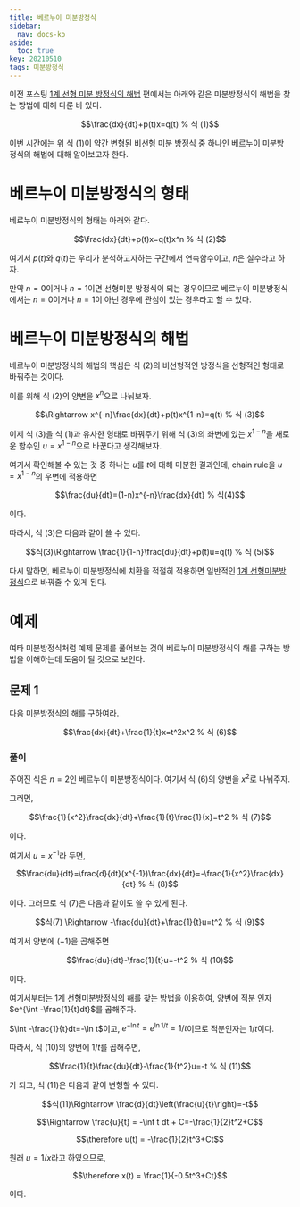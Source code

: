 ```yaml
---
title: 베르누이 미분방정식
sidebar:
  nav: docs-ko
aside:
  toc: true
key: 20210510
tags: 미분방정식
---
```


이전 포스팅 [1계 선형 미분 방정식의 해법](https://angeloyeo.github.io/2021/05/08/first_order_linear_equations.html) 편에서는 아래와 같은 미분방정식의 해법을 찾는 방법에 대해 다룬 바 있다.

$$\frac{dx}{dt}+p(t)x=q(t) % 식 (1)$$

이번 시간에는 위 식 (1)이 약간 변형된 비선형 미분 방정식 중 하나인 베르누이 미분방정식의 해법에 대해 알아보고자 한다.

# 베르누이 미분방정식의 형태

베르누이 미분방정식의 형태는 아래와 같다.

$$\frac{dx}{dt}+p(t)x=q(t)x^n % 식 (2)$$

여기서 $p(t)$와 $q(t)$는 우리가 분석하고자하는 구간에서 연속함수이고, $n$은 실수라고 하자.

만약 $n=0$이거나 $n=1$이면 선형미분 방정식이 되는 경우이므로 베르누이 미분방정식에서는 $n=0$이거나 $n=1$이 아닌 경우에 관심이 있는 경우라고 할 수 있다.

# 베르누이 미분방정식의 해법

베르누이 미분방정식의 해법의 핵심은 식 (2)의 비선형적인 방정식을 선형적인 형태로 바꿔주는 것이다.

이를 위해 식 (2)의 양변을 $x^n$으로 나눠보자.

$$\Rightarrow x^{-n}\frac{dx}{dt}+p(t)x^{1-n}=q(t) % 식 (3)$$

이제 식 (3)을 식 (1)과 유사한 형태로 바꿔주기 위해 식 (3)의 좌변에 있는 $x^{1-n}$을 새로운 함수인 $u=x^{1-n}$으로 바꾼다고 생각해보자.

여기서 확인해볼 수 있는 것 중 하나는 $u$를 $t$에 대해 미분한 결과인데, chain rule을 $u=x^{1-n}$의 우변에 적용하면

$$\frac{du}{dt}=(1-n)x^{-n}\frac{dx}{dt} % 식(4)$$

이다.

따라서, 식 (3)은 다음과 같이 쓸 수 있다.

$$식(3)\Rightarrow \frac{1}{1-n}\frac{du}{dt}+p(t)u=q(t) % 식 (5)$$

다시 말하면, 베르누이 미분방정식에 치환을 적절히 적용하면 일반적인 [1계 선형미분방정식](https://angeloyeo.github.io/2021/05/08/first_order_linear_equations.html)으로 바꿔줄 수 있게 된다.

# 예제

여타 미분방정식처럼 예제 문제를 풀어보는 것이 베르누이 미분방정식의 해를 구하는 방법을 이해하는데 도움이 될 것으로 보인다.

## 문제 1

다음 미분방정식의 해를 구하여라.

$$\frac{dx}{dt}+\frac{1}{t}x=t^2x^2 % 식 (6)$$

### 풀이

주어진 식은 $n=2$인 베르누이 미분방정식이다. 여기서 식 (6)의 양변을 $x^2$로 나눠주자.

그러면,

$$\frac{1}{x^2}\frac{dx}{dt}+\frac{1}{t}\frac{1}{x}=t^2 % 식 (7)$$

이다.

여기서 $u=x^{-1}$라 두면,

$$\frac{du}{dt}=\frac{d}{dt}(x^{-1})\frac{dx}{dt}=-\frac{1}{x^2}\frac{dx}{dt} % 식 (8)$$

이다. 그러므로 식 (7)은 다음과 같이도 쓸 수 있게 된다.

$$식(7) \Rightarrow -\frac{du}{dt}+\frac{1}{t}u=t^2 % 식 (9)$$

여기서 양변에 $(-1)$을 곱해주면

$$\frac{du}{dt}-\frac{1}{t}u=-t^2 % 식 (10)$$

이다.

여기서부터는 1계 선형미분방정식의 해를 찾는 방법을 이용하여, 양변에 적분 인자 $e^{\int -\frac{1}{t}dt}$를 곱해주자.

$\int -\frac{1}{t}dt=-\ln t$이고, $e^{-\ln t}=e^{\ln 1/t}=1/t$이므로 적분인자는 $1/t$이다.

따라서, 식 (10)의 양변에 $1/t$를 곱해주면,

$$\frac{1}{t}\frac{du}{dt}-\frac{1}{t^2}u=-t % 식 (11)$$

가 되고, 식 (11)은 다음과 같이 변형할 수 있다.

$$식(11)\Rightarrow \frac{d}{dt}\left(\frac{u}{t}\right)=-t$$

$$\Rightarrow \frac{u}{t} = -\int t dt + C=-\frac{1}{2}t^2+C$$

$$\therefore u(t) = -\frac{1}{2}t^3+Ct$$

원래 $u=1/x$라고 하였으므로, 

$$\therefore x(t) = \frac{1}{-0.5t^3+Ct}$$

이다.